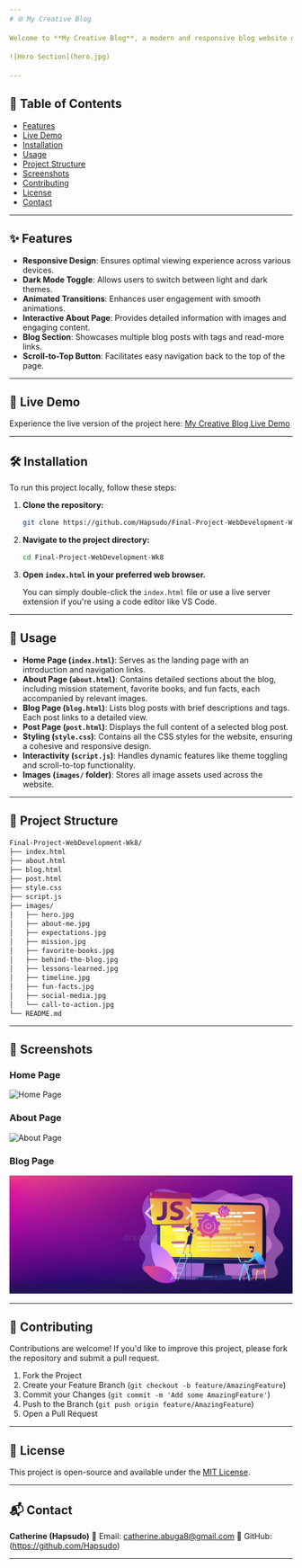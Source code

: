 ```yaml
---
# 🌐 My Creative Blog

Welcome to **My Creative Blog**, a modern and responsive blog website designed to share insights, stories, and ideas. This project demonstrates the use of HTML, CSS, and JavaScript to create a visually appealing and interactive blog.

![Hero Section](hero.jpg)

---
```


## 📌 Table of Contents

* [Features](#features)
* [Live Demo](#live-demo)
* [Installation](#installation)
* [Usage](#usage)
* [Project Structure](#project-structure)
* [Screenshots](#screenshots)
* [Contributing](#contributing)
* [License](#license)
* [Contact](#contact)

---

## ✨ Features

* **Responsive Design**: Ensures optimal viewing experience across various devices.
* **Dark Mode Toggle**: Allows users to switch between light and dark themes.
* **Animated Transitions**: Enhances user engagement with smooth animations.
* **Interactive About Page**: Provides detailed information with images and engaging content.
* **Blog Section**: Showcases multiple blog posts with tags and read-more links.
* **Scroll-to-Top Button**: Facilitates easy navigation back to the top of the page.

---

## 🚀 Live Demo

Experience the live version of the project here: [My Creative Blog Live Demo](https://hapsudo.github.io/Final-Project-WebDevelopment-Wk8/)

---

## 🛠️ Installation

To run this project locally, follow these steps:

1. **Clone the repository:**

   ```bash
   git clone https://github.com/Hapsudo/Final-Project-WebDevelopment-Wk8.git
   ```

2. **Navigate to the project directory:**

   ```bash
   cd Final-Project-WebDevelopment-Wk8
   ```

3. **Open `index.html` in your preferred web browser.**

   You can simply double-click the `index.html` file or use a live server extension if you're using a code editor like VS Code.

---

## 📖 Usage

* **Home Page (`index.html`)**: Serves as the landing page with an introduction and navigation links.
* **About Page (`about.html`)**: Contains detailed sections about the blog, including mission statement, favorite books, and fun facts, each accompanied by relevant images.
* **Blog Page (`blog.html`)**: Lists blog posts with brief descriptions and tags. Each post links to a detailed view.
* **Post Page (`post.html`)**: Displays the full content of a selected blog post.
* **Styling (`style.css`)**: Contains all the CSS styles for the website, ensuring a cohesive and responsive design.
* **Interactivity (`script.js`)**: Handles dynamic features like theme toggling and scroll-to-top functionality.
* **Images (`images/` folder)**: Stores all image assets used across the website.

---

## 📁 Project Structure

```
Final-Project-WebDevelopment-Wk8/
├── index.html
├── about.html
├── blog.html
├── post.html
├── style.css
├── script.js
├── images/
│   ├── hero.jpg
│   ├── about-me.jpg
│   ├── expectations.jpg
│   ├── mission.jpg
│   ├── favorite-books.jpg
│   ├── behind-the-blog.jpg
│   ├── lessons-learned.jpg
│   ├── timeline.jpg
│   ├── fun-facts.jpg
│   ├── social-media.jpg
│   └── call-to-action.jpg
└── README.md
```

---

## 📸 Screenshots

### Home Page

![Home Page](images/hero.jpg)

### About Page

![About Page](about.jpg)

### Blog Page

![Blog Page](javascript.jpg)

---

## 🤝 Contributing

Contributions are welcome! If you'd like to improve this project, please fork the repository and submit a pull request.

1. Fork the Project
2. Create your Feature Branch (`git checkout -b feature/AmazingFeature`)
3. Commit your Changes (`git commit -m 'Add some AmazingFeature'`)
4. Push to the Branch (`git push origin feature/AmazingFeature`)
5. Open a Pull Request

---

## 📄 License

This project is open-source and available under the [MIT License](LICENSE).

---

## 📬 Contact

**Catherine (Hapsudo)**
📧 Email: catherine.abuga8@gmail.com
🔗 GitHub: (https://github.com/Hapsudo)

---

